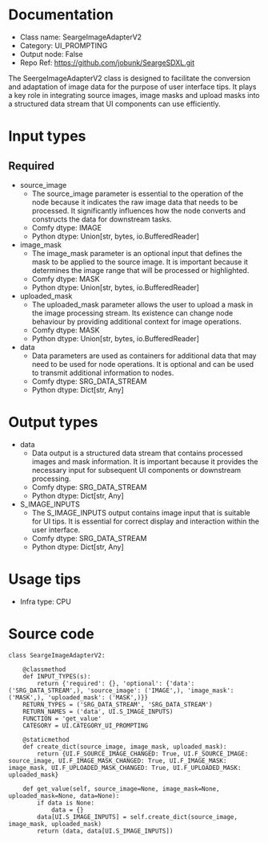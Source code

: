 # Documentation
- Class name: SeargeImageAdapterV2
- Category: UI_PROMPTING
- Output node: False
- Repo Ref: https://github.com/jobunk/SeargeSDXL.git

The SeergeImageAdapterV2 class is designed to facilitate the conversion and adaptation of image data for the purpose of user interface tips. It plays a key role in integrating source images, image masks and upload masks into a structured data stream that UI components can use efficiently.

# Input types
## Required
- source_image
    - The source_image parameter is essential to the operation of the node because it indicates the raw image data that needs to be processed. It significantly influences how the node converts and constructs the data for downstream tasks.
    - Comfy dtype: IMAGE
    - Python dtype: Union[str, bytes, io.BufferedReader]
- image_mask
    - The image_mask parameter is an optional input that defines the mask to be applied to the source image. It is important because it determines the image range that will be processed or highlighted.
    - Comfy dtype: MASK
    - Python dtype: Union[str, bytes, io.BufferedReader]
- uploaded_mask
    - The uploaded_mask parameter allows the user to upload a mask in the image processing stream. Its existence can change node behaviour by providing additional context for image operations.
    - Comfy dtype: MASK
    - Python dtype: Union[str, bytes, io.BufferedReader]
- data
    - Data parameters are used as containers for additional data that may need to be used for node operations. It is optional and can be used to transmit additional information to nodes.
    - Comfy dtype: SRG_DATA_STREAM
    - Python dtype: Dict[str, Any]

# Output types
- data
    - Data output is a structured data stream that contains processed images and mask information. It is important because it provides the necessary input for subsequent UI components or downstream processing.
    - Comfy dtype: SRG_DATA_STREAM
    - Python dtype: Dict[str, Any]
- S_IMAGE_INPUTS
    - The S_IMAGE_INPUTS output contains image input that is suitable for UI tips. It is essential for correct display and interaction within the user interface.
    - Comfy dtype: SRG_DATA_STREAM
    - Python dtype: Dict[str, Any]

# Usage tips
- Infra type: CPU

# Source code
```
class SeargeImageAdapterV2:

    @classmethod
    def INPUT_TYPES(s):
        return {'required': {}, 'optional': {'data': ('SRG_DATA_STREAM',), 'source_image': ('IMAGE',), 'image_mask': ('MASK',), 'uploaded_mask': ('MASK',)}}
    RETURN_TYPES = ('SRG_DATA_STREAM', 'SRG_DATA_STREAM')
    RETURN_NAMES = ('data', UI.S_IMAGE_INPUTS)
    FUNCTION = 'get_value'
    CATEGORY = UI.CATEGORY_UI_PROMPTING

    @staticmethod
    def create_dict(source_image, image_mask, uploaded_mask):
        return {UI.F_SOURCE_IMAGE_CHANGED: True, UI.F_SOURCE_IMAGE: source_image, UI.F_IMAGE_MASK_CHANGED: True, UI.F_IMAGE_MASK: image_mask, UI.F_UPLOADED_MASK_CHANGED: True, UI.F_UPLOADED_MASK: uploaded_mask}

    def get_value(self, source_image=None, image_mask=None, uploaded_mask=None, data=None):
        if data is None:
            data = {}
        data[UI.S_IMAGE_INPUTS] = self.create_dict(source_image, image_mask, uploaded_mask)
        return (data, data[UI.S_IMAGE_INPUTS])
```